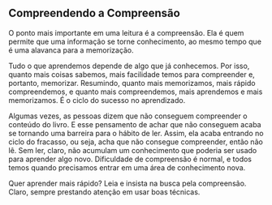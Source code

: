 ## Compreendendo a Compreensão

O ponto mais importante em uma leitura é a compreensão. Ela é quem permite que uma informação se torne conhecimento, ao mesmo tempo que é uma alavanca para a memorização.

Tudo o que aprendemos depende de algo que já conhecemos. Por isso, quanto mais coisas sabemos, mais facilidade temos para compreender e, portanto, memorizar. Resumindo, quanto mais memorizamos, mais rápido compreendemos, e quanto mais compreendemos, mais aprendemos e mais memorizamos. É o ciclo do sucesso no aprendizado.

Algumas vezes, as pessoas dizem que não conseguem compreender o conteúdo do livro. E esse pensamento de achar que não conseguem acaba se tornando uma barreira para o hábito de ler. Assim, ela acaba entrando no ciclo do fracasso, ou seja, acha que não consegue compreender, então não lê. Sem ler, claro, não acumulam um conhecimento que poderia ser usado para aprender algo novo. Dificuldade de compreensão é normal, e todos temos quando precisamos entrar em uma área de conhecimento nova. 

Quer aprender mais rápido? Leia e insista na busca pela compreensão. Claro, sempre prestando atenção em usar boas técnicas.
